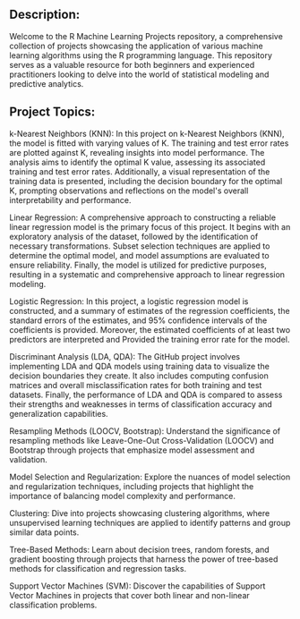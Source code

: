 ## Description:

Welcome to the R Machine Learning Projects repository, a comprehensive collection of projects showcasing the application of various machine learning algorithms using the R programming language. This repository serves as a valuable resource for both beginners and experienced practitioners looking to delve into the world of statistical modeling and predictive analytics.

## Project Topics:

k-Nearest Neighbors (KNN): In this project on k-Nearest Neighbors (KNN), the model is fitted with varying values of K. The training and test error rates are plotted against K, revealing insights into model performance. The analysis aims to identify the optimal K value, assessing its associated training and test error rates. Additionally, a visual representation of the training data is presented, including the decision boundary for the optimal K, prompting observations and reflections on the model's overall interpretability and performance.

Linear Regression: A comprehensive approach to constructing a reliable linear regression model is the primary focus of this project. It begins with an exploratory analysis of the dataset, followed by the identification of necessary transformations. Subset selection techniques are applied to determine the optimal model, and model assumptions are evaluated to ensure reliability. Finally, the model is utilized for predictive purposes, resulting in a systematic and comprehensive approach to linear regression modeling.

Logistic Regression: In this project, a logistic regression model is constructed, and a summary of estimates of the regression coefficients, the standard errors of the estimates, and 95% confidence intervals of the coefficients is provided. Moreover, the estimated coefficients of at least two predictors are interpreted and Provided the training error rate for the model.

Discriminant Analysis (LDA, QDA): The GitHub project involves implementing LDA and QDA models using training data to visualize the decision boundaries they create. It also includes computing confusion matrices and overall misclassification rates for both training and test datasets. Finally, the performance of LDA and QDA is compared to assess their strengths and weaknesses in terms of classification accuracy and generalization capabilities.

Resampling Methods (LOOCV, Bootstrap): Understand the significance of resampling methods like Leave-One-Out Cross-Validation (LOOCV) and Bootstrap through projects that emphasize model assessment and validation.

Model Selection and Regularization: Explore the nuances of model selection and regularization techniques, including projects that highlight the importance of balancing model complexity and performance.

Clustering: Dive into projects showcasing clustering algorithms, where unsupervised learning techniques are applied to identify patterns and group similar data points.

Tree-Based Methods: Learn about decision trees, random forests, and gradient boosting through projects that harness the power of tree-based methods for classification and regression tasks.

Support Vector Machines (SVM): Discover the capabilities of Support Vector Machines in projects that cover both linear and non-linear classification problems.

